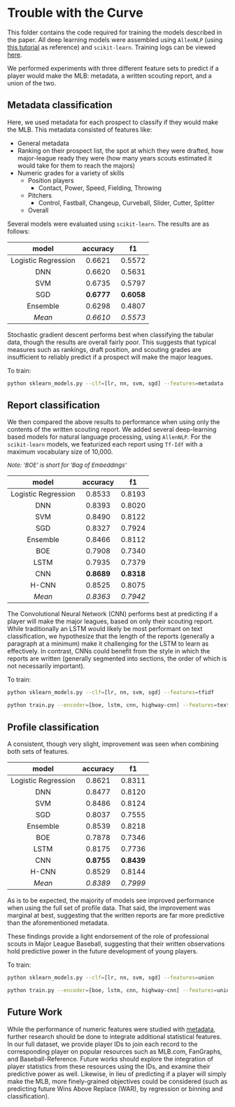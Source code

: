 # Trouble with the Curve

This folder contains the code required for training the models described in the paper. All deep learning models were assembled using `AllenNLP` (using [this tutorial](https://mlexplained.com/2019/01/30/an-in-depth-tutorial-to-allennlp-from-basics-to-elmo-and-bert/) as reference) and `scikit-learn`. Training logs can be viewed [here](https://ui.neptune.ml/jacobdanovitch/Trouble-with-the-Curve/experiments).

We performed experiments with three different feature sets to predict if a player would make the MLB: metadata, a written scouting report, and a union of the two.

## Metadata classification

Here, we used metadata for each prospect to classify if they would make the MLB. This metadata consisted of features like:

* General metadata
* Ranking on their prospect list, the spot at which they were drafted, how major-league ready they were (how many years scouts estimated it would take for them to reach the majors)
* Numeric grades for a variety of skills
  * Position players
    * Contact, Power, Speed, Fielding, Throwing
  * Pitchers
    * Control, Fastball, Changeup, Curveball, Slider, Cutter, Splitter
  * Overall

Several models were evaluated using `scikit-learn`. The results are as follows:

**model**|**accuracy**|**f1**
:-----:|:-----:|:-----:
Logistic Regression|0.6621|0.5572
DNN|0.6620|0.5631
SVM|0.6735|0.5797
SGD|**0.6777**|**0.6058**
Ensemble|0.6298|0.4807
_Mean_|_0.6610_|_0.5573_

Stochastic gradient descent performs best when classifying the tabular data, though the results are overall fairly poor. This suggests that typical measures such as rankings, draft position, and scouting grades are insufficient to reliably predict if a prospect will make the major leagues.

To train: 

```bash
python sklearn_models.py --clf=[lr, nn, svm, sgd] --features=metadata
```

## Report classification

We then compared the above results to performance when using only the contents of the written scouting report. We added several deep-learning based models for natural language processing, using `AllenNLP`. For the `scikit-learn` models, we featurized each report using `Tf-Idf` with a maximum vocabulary size of 10,000.

<i style='font-size: small'>Note: 'BOE' is short for 'Bag of Embeddings'</i>

**model**|**accuracy**|**f1**
:-----:|:-----:|:-----:
Logistic Regression|0.8533|0.8193
DNN|0.8393|0.8020
SVM|0.8490|0.8122
SGD|0.8327|0.7924
Ensemble|0.8466|0.8112
BOE|0.7908|0.7340
LSTM|0.7935|0.7379
CNN|**0.8689**|**0.8318**
H-CNN|0.8525|0.8075
_Mean_|_0.8363_|_0.7942_

The Convolutional Neural Network (CNN) performs best at predicting if a player will make the major leagues, based on only their scouting report. While traditionally an LSTM would likely be most performant on text classification, we hypothesize that the length of the reports (generally a paragraph at a minimum) make it challenging for the LSTM to learn as effectively. In contrast, CNNs could benefit from the style in which the reports are written (generally segmented into sections, the order of which is not necessarily important). 

To train: 

```bash
python sklearn_models.py --clf=[lr, nn, svm, sgd] --features=tfidf
```


```bash
python train.py --encoder=[boe, lstm, cnn, highway-cnn] --features=text
```

## Profile classification

A consistent, though very slight, improvement was seen when combining both sets of features.

**model**|**accuracy**|**f1**
:-----:|:-----:|:-----:
Logistic Regression|0.8621|0.8311
DNN|0.8477|0.8120
SVM|0.8486|0.8124
SGD|0.8037|0.7555
Ensemble|0.8539|0.8218
BOE|0.7878|0.7346
LSTM|0.8175|0.7736
CNN|**0.8755**|**0.8439**
H-CNN|0.8529|0.8144
_Mean_|_0.8389_|_0.7999_

As is to be expected, the majority of models see improved performance when using the full set of profile data. That said, the improvement was marginal at best, suggesting that the written reports are far more predictive than the aforementioned metadata. 

These findings provide a light endorsement of the role of professional scouts in Major League Baseball, suggesting that their written observations hold predictive power in the future development of young players.

To train: 

```bash
python sklearn_models.py --clf=[lr, nn, svm, sgd] --features=union
```


```bash
python train.py --encoder=[boe, lstm, cnn, highway-cnn] --features=union
```

## Future Work

While the performance of numeric features were studied with [metadata](#Metadata-classification), further research should be done to integrate additional statistical features. In our full dataset, we provide player IDs to join each record to the corresponding player on popular resources such as MLB.com, FanGraphs, and Baseball-Reference. Future works should explore the integration of player statistics from these resources using the IDs, and examine their predictive power as well. Likewise, in lieu of predicting if a player will simply make the MLB, more finely-grained objectives could be considered (such as predicting future Wins Above Replace (WAR), by regression or binning and classification).


